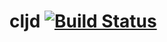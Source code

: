 # cljd [![Build Status](https://travis-ci.org/Yuhta/cljd.svg?branch=master)](https://travis-ci.org/Yuhta/cljd)
